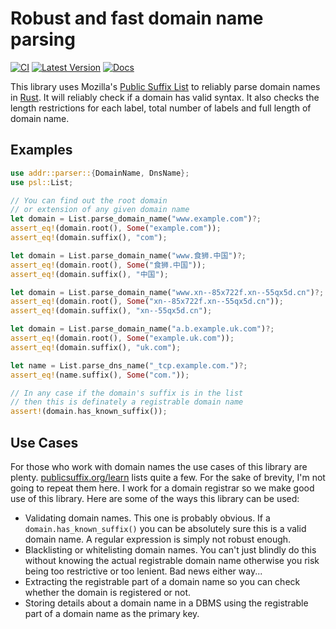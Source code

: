 # Robust and fast domain name parsing

[![CI](https://github.com/addr-rs/addr/actions/workflows/ci.yml/badge.svg)](https://github.com/addr-rs/addr/actions/workflows/ci.yml) [![Latest Version](https://img.shields.io/crates/v/addr.svg)](https://crates.io/crates/addr) [![Docs](https://docs.rs/addr/badge.svg)](https://docs.rs/addr)

This library uses Mozilla's [Public Suffix List](https://publicsuffix.org) to reliably parse domain names in [Rust](https://www.rust-lang.org). It will reliably check if a domain has valid syntax. It also checks the length restrictions for each label, total number of labels and full length of domain name.

## Examples

```rust
use addr::parser::{DomainName, DnsName};
use psl::List;

// You can find out the root domain
// or extension of any given domain name
let domain = List.parse_domain_name("www.example.com")?;
assert_eq!(domain.root(), Some("example.com"));
assert_eq!(domain.suffix(), "com");

let domain = List.parse_domain_name("www.食狮.中国")?;
assert_eq!(domain.root(), Some("食狮.中国"));
assert_eq!(domain.suffix(), "中国");

let domain = List.parse_domain_name("www.xn--85x722f.xn--55qx5d.cn")?;
assert_eq!(domain.root(), Some("xn--85x722f.xn--55qx5d.cn"));
assert_eq!(domain.suffix(), "xn--55qx5d.cn");

let domain = List.parse_domain_name("a.b.example.uk.com")?;
assert_eq!(domain.root(), Some("example.uk.com"));
assert_eq!(domain.suffix(), "uk.com");

let name = List.parse_dns_name("_tcp.example.com.")?;
assert_eq!(name.suffix(), Some("com."));

// In any case if the domain's suffix is in the list
// then this is definately a registrable domain name
assert!(domain.has_known_suffix());
```

## Use Cases

For those who work with domain names the use cases of this library are plenty. [publicsuffix.org/learn](https://publicsuffix.org/learn/) lists quite a few. For the sake of brevity, I'm not going to repeat them here. I work for a domain registrar so we make good use of this library. Here are some of the ways this library can be used:

* Validating domain names. This one is probably obvious. If a `domain.has_known_suffix()` you can be absolutely sure this is a valid domain name. A regular expression is simply not robust enough.
* Blacklisting or whitelisting domain names. You can't just blindly do this without knowing the actual registrable domain name otherwise you risk being too restrictive or too lenient. Bad news either way...
* Extracting the registrable part of a domain name so you can check whether the domain is registered or not.
* Storing details about a domain name in a DBMS using the registrable part of a domain name as the primary key.
